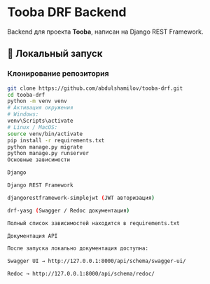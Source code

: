 # Tooba DRF Backend

Backend для проекта **Tooba**, написан на Django REST Framework.

## 🚀 Локальный запуск

### Клонирование репозитория
```bash
git clone https://github.com/abdulshamilov/tooba-drf.git
cd tooba-drf
python -m venv venv
# Активация окружения
# Windows:
venv\Scripts\activate
# Linux / MacOS:
source venv/bin/activate
pip install -r requirements.txt
python manage.py migrate
python manage.py runserver
Основные зависимости

Django

Django REST Framework

djangorestframework-simplejwt (JWT авторизация)

drf-yasg (Swagger / Redoc документация)

Полный список зависимостей находится в requirements.txt

Документация API

После запуска локально документация доступна:

Swagger UI → http://127.0.0.1:8000/api/schema/swagger-ui/

Redoc → http://127.0.0.1:8000/api/schema/redoc/
